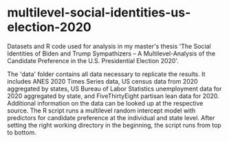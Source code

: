 # multilevel-social-identities-us-election-2020
Datasets and R code used for analysis in my master's thesis 'The Social Identities of Biden and Trump Sympathizers – A Multilevel-Analysis of the Candidate Preference in the U.S. Presidential Election 2020'.

The 'data' folder contains all data necessary to replicate the results. It includes ANES 2020 Times Series data, US census data from 2020 aggregated by states, US Bureau of Labor Statistics unemployment data for 2020 aggregated by state, and FiveThirtyEight partisan lean data for 2020.
Additional information on the data can be looked up at the respective source.
The R script runs a multilevel random intercept model with predictors for candidate preference at the individual and state level. 
After setting the right working directory in the beginning, the script runs from top to bottom.
